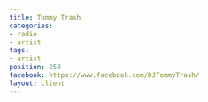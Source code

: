 ```yaml
---
title: Tommy Trash
categories:
- radio
- artist
tags:
- artist
position: 258
facebook: https://www.facebook.com/DJTommyTrash/
layout: client
---
```


